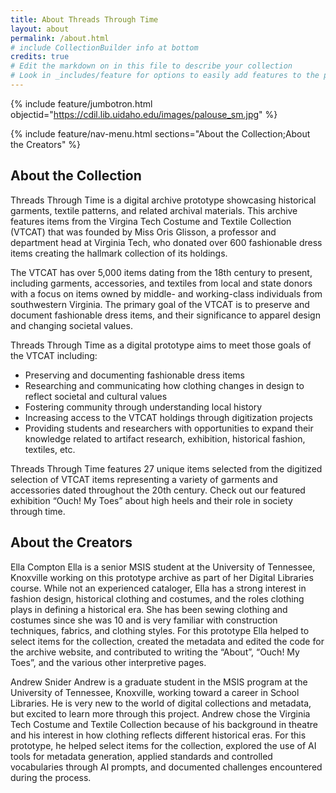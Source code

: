```yaml
---
title: About Threads Through Time
layout: about
permalink: /about.html
# include CollectionBuilder info at bottom
credits: true
# Edit the markdown on in this file to describe your collection
# Look in _includes/feature for options to easily add features to the page
---
```


{% include feature/jumbotron.html objectid="https://cdil.lib.uidaho.edu/images/palouse_sm.jpg" %}

{% include feature/nav-menu.html sections="About the Collection;About the Creators" %}

## About the Collection

Threads Through Time is a digital archive prototype showcasing historical garments, textile patterns, and related archival materials. This archive features items from the Virgina Tech Costume and Textile Collection (VTCAT) that was founded by Miss Oris Glisson, a professor and department head at Virginia Tech, who donated over 600 fashionable dress items creating the hallmark collection of its holdings.

The VTCAT has over 5,000 items dating from the 18th century to present, including garments, accessories, and textiles from local and state donors with a focus on items owned by middle- and working-class individuals from southwestern Virginia. The primary goal of the VTCAT is to preserve and document fashionable dress items, and their significance to apparel design and changing societal values.

Threads Through Time as a digital prototype aims to meet those goals of the VTCAT including:
  - Preserving and documenting fashionable dress items
  - Researching and communicating how clothing changes in design to reflect societal and cultural values
  - Fostering community through understanding local history
  - Increasing access to the VTCAT holdings through digitization projects
  - Providing students and researchers with opportunities to expand their knowledge related to artifact research, exhibition, historical fashion, textiles, etc.

Threads Through Time features 27 unique items selected from the digitized selection of VTCAT items representing a variety of garments and accessories dated throughout the 20th century. Check out our featured exhibition “Ouch! My Toes” about high heels and their role in society through time.

## About the Creators

Ella Compton
Ella is a senior MSIS student at the University of Tennessee, Knoxville working on this prototype archive as part of her Digital Libraries course. While not an experienced cataloger, Ella has a strong interest in fashion design, historical clothing and costumes, and the roles clothing plays in defining a historical era. She has been sewing clothing and costumes since she was 10 and is very familiar with construction techniques, fabrics, and clothing styles. For this prototype Ella helped to select items for the collection, created the metadata and edited the code for the archive website, and contributed to writing the “About”, “Ouch! My Toes”, and the various other interpretive pages. 

Andrew Snider
Andrew is a graduate student in the MSIS program at the University of Tennessee, Knoxville, working toward a career in School Libraries. He is very new to the world of digital collections and metadata, but excited to learn more through this project. Andrew chose the Virginia Tech Costume and Textile Collection because of his background in theatre and his interest in how clothing reflects different historical eras. For this prototype, he helped select items for the collection, explored the use of AI tools for metadata generation, applied standards and controlled vocabularies through AI prompts, and documented challenges encountered during the process.
